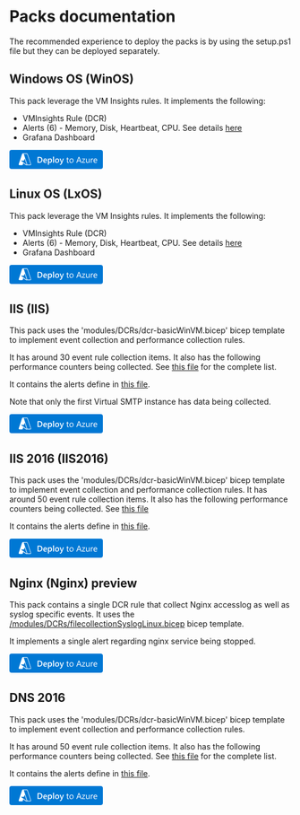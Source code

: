 # Packs documentation

The recommended experience to deploy the packs is by using the setup.ps1 file but they can be deployed separately.

## Windows OS (WinOS)

This pack leverage the VM Insights rules. It implements the following:
- VMInsights Rule (DCR)
- Alerts (6) - Memory, Disk, Heartbeat, CPU. See details [here](./IaaS/WinOS/VMInsightsAlerts.bicep)
- Grafana Dashboard

[![deploy](image.png)](https://portal.azure.com/#create/Microsoft.Template/uri/https%3A%2F%2Fraw.githubusercontent.com%2FFehseCorp%2FAzureMonitorStarterPacks%2main%2FPacks%2FIaaS%2FWinOS%2Fmonitoring.json)

## Linux OS (LxOS)

This pack leverage the VM Insights rules. It implements the following:
- VMInsights Rule (DCR)
- Alerts (6) - Memory, Disk, Heartbeat, CPU. See details [here](./IaaS/LxOS/VMInsightsAlerts.bicep)
- Grafana Dashboard

[![deploy](image.png)](https://portal.azure.com/#create/Microsoft.Template/uri/https%3A%2F%2Fraw.githubusercontent.com%2FFehseCorp%2FAzureMonitorStarterPacks%2main%2FPacks%2FIaaS%2FLxOS%2Fmonitoring.json)

## IIS (IIS)

This pack uses the 'modules/DCRs/dcr-basicWinVM.bicep' bicep template to implement event collection and performance collection rules.

It has around 30 event rule collection items. It also has the following performance counters being collected. See [this file](../Packs/IaaS/IIS/WinIISMonitoring.bicep) for the complete list.

It contains the alerts define in [this file](../Packs/IaaS/IIS/WinIISAlerts.bicep).

Note that only the first Virtual SMTP instance has data being collected.

[![deploy](image.png)](https://portal.azure.com/#create/Microsoft.Template/uri/https%3A%2F%2Fraw.githubusercontent.com%2FFehseCorp%2FAzureMonitorStarterPacks%2main%2FPacks%2FIaaS%2FIIS%2Fmonitoring.json)

## IIS 2016 (IIS2016)

This pack uses the 'modules/DCRs/dcr-basicWinVM.bicep' bicep template to implement event collection and performance collection rules.
It has around 50 event rule collection items. It also has the following performance counters being collected. See [this file](../Packs/IaaS/IIS2016/WinIIS2016Monitoring.bicep)

It contains the alerts define in [this file](../Packs/IaaS/IIS2016/WinIIS2016Alerts.bicep).

[![deploy](image.png)](https://portal.azure.com/#create/Microsoft.Template/uri/https%3A%2F%2Fraw.githubusercontent.com%2FFehseCorp%2FAzureMonitorStarterPacks%2main%2FPacks%2FIaaS%2FIIS2016%2Fmonitoring.json)

## Nginx (Nginx) preview

This pack contains a single DCR rule that collect Nginx accesslog as well as syslog specific events. It uses the [/modules/DCRs/filecollectionSyslogLinux.bicep](/modules/DCRs/filecollectionSyslogLinux.bicep) bicep template.

It implements a single alert regarding nginx service being stopped.

[![deploy](image.png)](https://portal.azure.com/#create/Microsoft.Template/uri/https%3A%2F%2Fraw.githubusercontent.com%2FFehseCorp%2FAzureMonitorStarterPacks%2main%2FPacks%2FIaaS%2FNginx%2Fmonitoring.json)

## DNS 2016

This pack uses the 'modules/DCRs/dcr-basicWinVM.bicep' bicep template to implement event collection and performance collection rules.

It has around 50 event rule collection items. It also has the following performance counters being collected. See [this file](../Packs/IaaS/DNS2016/WinDns2016Monitoring.bicep) for the complete list.

It contains the alerts define in [this file](../Packs/IaaS/DNS2016/WinDns2016Alerts.bicep).

[![deploy](image.png)](https://portal.azure.com/#create/Microsoft.Template/uri/https%3A%2F%2Fraw.githubusercontent.com%2FFehseCorp%2FAzureMonitorStarterPacks%2main%2FPacks%2FIaaS%2FDNS2016%2Fmonitoring.json)